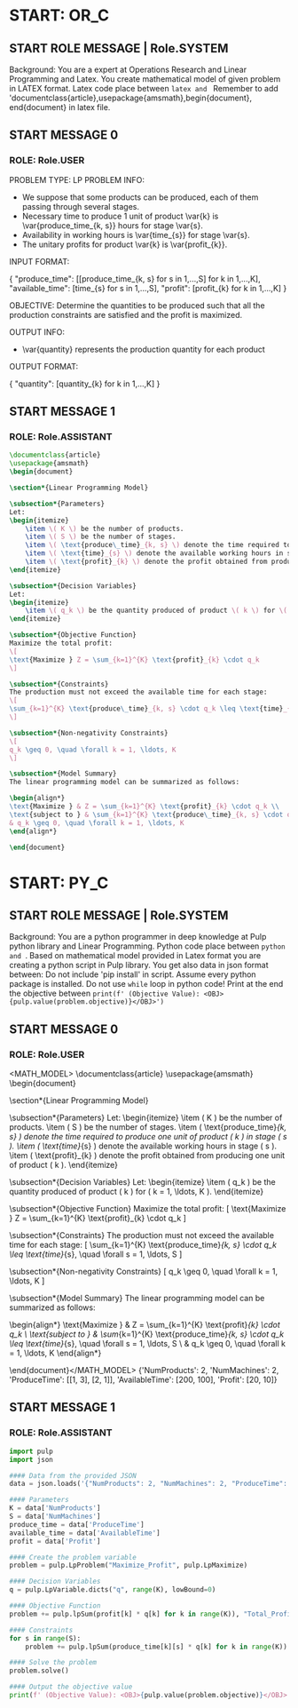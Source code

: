 # START: OR_C 
## START ROLE MESSAGE | Role.SYSTEM 
Background: You are a expert at Operations Research and Linear Programming and Latex. You create mathematical model of given problem in LATEX format. Latex code place between ```latex and ``` Remember to add 'documentclass{article},usepackage{amsmath},begin{document}, end{document} in latex file. 
## START MESSAGE 0 
### ROLE: Role.USER
<DESCRIPTION>
PROBLEM TYPE: LP
PROBLEM INFO:

- We suppose that some products can be produced, each of them passing through several stages.
- Necessary time to produce 1 unit of product \var{k} is \var{produce_time_{k, s}} hours for stage \var{s}.
- Availability in working hours is \var{time_{s}} for stage \var{s}. 
- The unitary profits for product \var{k} is \var{profit_{k}}.

INPUT FORMAT:

{
	"produce_time": [[produce_time_{k, s} for s in 1,...,S] for k in 1,...,K],
	"available_time": [time_{s} for s in 1,...,S],
	"profit": [profit_{k} for k in 1,...,K]
}


OBJECTIVE: Determine the quantities to be produced such that all the production constraints are satisfied and the profit is maximized.

OUTPUT INFO:

- \var{quantity} represents the production quantity for each product

OUTPUT FORMAT:

{
	"quantity": [quantity_{k} for k in 1,...,K]
}
</DESCRIPTION>


## START MESSAGE 1 
### ROLE: Role.ASSISTANT
```latex
\documentclass{article}
\usepackage{amsmath}
\begin{document}

\section*{Linear Programming Model}

\subsection*{Parameters}
Let:
\begin{itemize}
    \item \( K \) be the number of products.
    \item \( S \) be the number of stages.
    \item \( \text{produce\_time}_{k, s} \) denote the time required to produce one unit of product \( k \) in stage \( s \).
    \item \( \text{time}_{s} \) denote the available working hours in stage \( s \).
    \item \( \text{profit}_{k} \) denote the profit obtained from producing one unit of product \( k \).
\end{itemize}

\subsection*{Decision Variables}
Let:
\begin{itemize}
    \item \( q_k \) be the quantity produced of product \( k \) for \( k = 1, \ldots, K \).
\end{itemize}

\subsection*{Objective Function}
Maximize the total profit:
\[
\text{Maximize } Z = \sum_{k=1}^{K} \text{profit}_{k} \cdot q_k
\]

\subsection*{Constraints}
The production must not exceed the available time for each stage:
\[
\sum_{k=1}^{K} \text{produce\_time}_{k, s} \cdot q_k \leq \text{time}_{s}, \quad \forall s = 1, \ldots, S
\]

\subsection*{Non-negativity Constraints}
\[
q_k \geq 0, \quad \forall k = 1, \ldots, K
\]

\subsection*{Model Summary}
The linear programming model can be summarized as follows:

\begin{align*}
\text{Maximize } & Z = \sum_{k=1}^{K} \text{profit}_{k} \cdot q_k \\
\text{subject to } & \sum_{k=1}^{K} \text{produce\_time}_{k, s} \cdot q_k \leq \text{time}_{s}, \quad \forall s = 1, \ldots, S \\
& q_k \geq 0, \quad \forall k = 1, \ldots, K
\end{align*}

\end{document}
```

# START: PY_C 
## START ROLE MESSAGE | Role.SYSTEM 
Background: You are a python programmer in deep knowledge at Pulp python library and Linear Programming. Python code place between ```python and ```. Based on mathematical model provided in Latex format you are creating a python script in Pulp library. You get also data in json format between: <DATA></DATA> Do not include 'pip install' in script. Assume every python package is installed. Do not use `while` loop in python code! Print at the end the objective between <OBJ></OBJ> `print(f' (Objective Value): <OBJ>{pulp.value(problem.objective)}</OBJ>')` 
## START MESSAGE 0 
### ROLE: Role.USER
<MATH_MODEL>
\documentclass{article}
\usepackage{amsmath}
\begin{document}

\section*{Linear Programming Model}

\subsection*{Parameters}
Let:
\begin{itemize}
    \item \( K \) be the number of products.
    \item \( S \) be the number of stages.
    \item \( \text{produce\_time}_{k, s} \) denote the time required to produce one unit of product \( k \) in stage \( s \).
    \item \( \text{time}_{s} \) denote the available working hours in stage \( s \).
    \item \( \text{profit}_{k} \) denote the profit obtained from producing one unit of product \( k \).
\end{itemize}

\subsection*{Decision Variables}
Let:
\begin{itemize}
    \item \( q_k \) be the quantity produced of product \( k \) for \( k = 1, \ldots, K \).
\end{itemize}

\subsection*{Objective Function}
Maximize the total profit:
\[
\text{Maximize } Z = \sum_{k=1}^{K} \text{profit}_{k} \cdot q_k
\]

\subsection*{Constraints}
The production must not exceed the available time for each stage:
\[
\sum_{k=1}^{K} \text{produce\_time}_{k, s} \cdot q_k \leq \text{time}_{s}, \quad \forall s = 1, \ldots, S
\]

\subsection*{Non-negativity Constraints}
\[
q_k \geq 0, \quad \forall k = 1, \ldots, K
\]

\subsection*{Model Summary}
The linear programming model can be summarized as follows:

\begin{align*}
\text{Maximize } & Z = \sum_{k=1}^{K} \text{profit}_{k} \cdot q_k \\
\text{subject to } & \sum_{k=1}^{K} \text{produce\_time}_{k, s} \cdot q_k \leq \text{time}_{s}, \quad \forall s = 1, \ldots, S \\
& q_k \geq 0, \quad \forall k = 1, \ldots, K
\end{align*}

\end{document}</MATH_MODEL>
<DATA>
{'NumProducts': 2, 'NumMachines': 2, 'ProduceTime': [[1, 3], [2, 1]], 'AvailableTime': [200, 100], 'Profit': [20, 10]}</DATA>


## START MESSAGE 1 
### ROLE: Role.ASSISTANT
```python
import pulp
import json

#### Data from the provided JSON
data = json.loads('{"NumProducts": 2, "NumMachines": 2, "ProduceTime": [[1, 3], [2, 1]], "AvailableTime": [200, 100], "Profit": [20, 10]}')

#### Parameters
K = data['NumProducts']
S = data['NumMachines']
produce_time = data['ProduceTime']
available_time = data['AvailableTime']
profit = data['Profit']

#### Create the problem variable
problem = pulp.LpProblem("Maximize_Profit", pulp.LpMaximize)

#### Decision Variables
q = pulp.LpVariable.dicts("q", range(K), lowBound=0)

#### Objective Function
problem += pulp.lpSum(profit[k] * q[k] for k in range(K)), "Total_Profit"

#### Constraints
for s in range(S):
    problem += pulp.lpSum(produce_time[k][s] * q[k] for k in range(K)) <= available_time[s], f"Time_Constraint_{s}"

#### Solve the problem
problem.solve()

#### Output the objective value
print(f' (Objective Value): <OBJ>{pulp.value(problem.objective)}</OBJ>')
```

